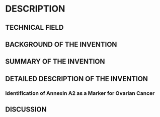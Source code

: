 # DESCRIPTION

## TECHNICAL FIELD

## BACKGROUND OF THE INVENTION

## SUMMARY OF THE INVENTION

## DETAILED DESCRIPTION OF THE INVENTION

### Identification of Annexin A2 as a Marker for Ovarian Cancer

## DISCUSSION

